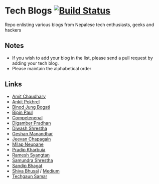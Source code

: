 # Tech Blogs [![Build Status](https://travis-ci.org/developers-nepal/blogs.svg?branch=master)](https://travis-ci.org/developers-nepal/blogs)

Repo enlisting various blogs from Nepalese tech enthusiasts, geeks and hackers

## Notes

- If you wish to add your blog in the list, please send a pull request by adding your tech blog.
- Please maintain the alphabetical order

## Links

* [Amit Chaudhary](https://amitness.com/)
* [Ankit Pokhrel](https://ankitpokhrel.com/explore/)
* [Binod Jung Bogati](https://bjungbogati.com/)
* [Bipin Paul](https://bipinpaul.com.np/)
* [Competenepal](https://competenepal.com)
* [Digamber Pradhan](https://www.digamberpradhan.com/)
* [Diwash Shrestha](https://diwashrestha.com/)
* [Geshan Manandhar](https://geshan.com.np/)
* [Jeevan Chapagain](https://jeevanchapagain.com.np/blog/)
* [Milap Neupane](https://medium.com/@milapneupane)
* [Pradip Kharbuja](http://www.pradipkharbuja.com.np/)
* [Ramesh Syangtan](https://medium.com/@rameshsyn)
* [Samundra Shrestha](https://www.samundra.com.np/)
* [Sandip Bhagat](http://sandipbgt.com/)
* [Shiva Bhusal](https://cbabhusal.wordpress.com/) / [Medium](https://medium.com/@_illusionist_/)
* [Techgaun Samar](http://www.techgaun.com/)
